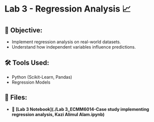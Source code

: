 # Lab 3 - Regression Analysis 📈

## 📌 Objective:
- Implement regression analysis on real-world datasets.
- Understand how independent variables influence predictions.

## 🛠 Tools Used:
- Python (Scikit-Learn, Pandas)
- Regression Models

## 📂 Files:
- 📄 **[Lab 3 Notebook](./Lab 3_ECMM6014-Case study implementing regression analysis, Kazi Alimul Alam.ipynb)**
